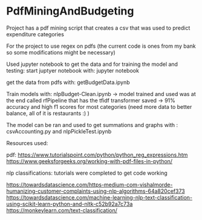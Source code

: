 # PdfMiningAndBudgeting
Project has a pdf mining script that creates a csv that was used to predict expenditure categories

For the project to use regex on pdfs (the current code is ones from my bank so some modifications might be necessary)

Used jupyter notebook to get the data and for training the model and testing:
start juptyer notebook with:
    jupyter notebook

get the data from pdfs with: getBudgetData.ipynb

Train models with: nlpBudget-Clean.ipynb
    -> model trained and used was at the end called rfPipeline that has the tfidf transformer saved
    -> 91% accuracy and high f1 scores for most categories (need more data to better balance, all of it is restaurants :) )

The model can be ran and used to get summations and graphs with : csvAccounting.py and nlpPickleTest.ipynb

Resources used:

pdf:
https://www.tutorialspoint.com/python/python_reg_expressions.htm
https://www.geeksforgeeks.org/working-with-pdf-files-in-python/

nlp classifications: tutorials were completed to get code working

https://towardsdatascience.com/https-medium-com-vishalmorde-humanizing-customer-complaints-using-nlp-algorithms-64a820cef373
https://towardsdatascience.com/machine-learning-nlp-text-classification-using-scikit-learn-python-and-nltk-c52b92a7c73a
https://monkeylearn.com/text-classification/
